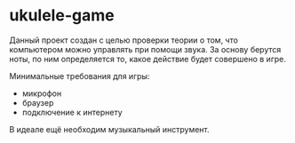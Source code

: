 # ukulele-game
Данный проект создан с целью проверки теории о том, что компьютером можно управлять при помощи звука. За основу берутся ноты, по ним определяется то, какое действие будет совершено в игре.

Минимальные требования для игры:
- микрофон
- браузер
- подключение к интернету

В идеале ещё необходим музыкальный инструмент.
